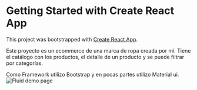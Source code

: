 # Getting Started with Create React App

This project was bootstrapped with [Create React App](https://github.com/facebook/create-react-app).

Este proyecto es un ecommerce de una marca de ropa creada por mí.
Tiene el catálogo con los productos, el detalle de un producto y se puede filtrar por categorías.

Como Framework utilizo Bootstrap y en pocas partes utilizo Material ui.
![Fluid demo page](public/fluid-page.gif)
